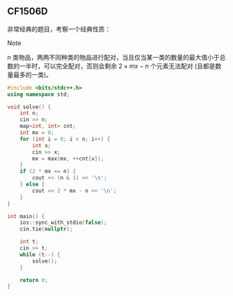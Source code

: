
## CF1506D

非常经典的题目，考察一个经典性质：

> [!NOTE]
> n 类物品，两两不同种类的物品进行配对，当且仅当某一类的数量的最大值小于总数的一半时，可以完全配对，否则会剩余 $2 \times mx - n$ 个元素无法配对 (且都是数量最多的一类)。

```cpp
#include <bits/stdc++.h>
using namespace std;

void solve() {
    int n;
    cin >> n;
    map<int, int> cnt;
    int mx = 0;
    for (int i = 0; i < n; i++) {
        int x;
        cin >> x;
        mx = max(mx, ++cnt[x]);
    }
    if (2 * mx <= n) {
        cout << (n & 1) << '\n';
    } else {
        cout << 2 * mx - n << '\n';
    }
}

int main() {
    ios::sync_with_stdio(false);
    cin.tie(nullptr);

    int t;
    cin >> t;
    while (t--) {
        solve();
    }

    return 0;
}
```
